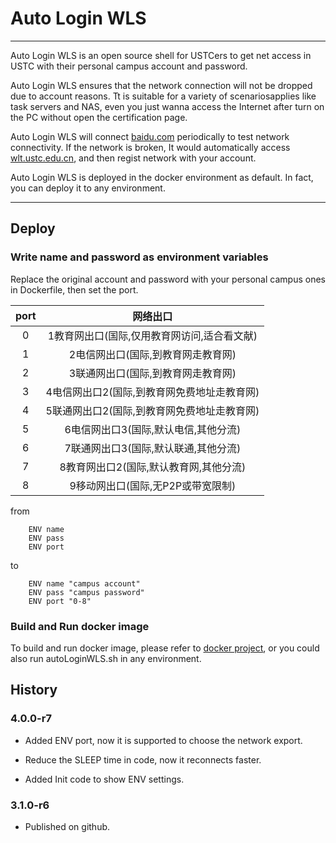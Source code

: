 # Auto Login WLS

---

Auto Login WLS is an open source shell for USTCers to get net access in USTC with their personal campus account and password.

Auto Login WLS ensures that the network connection will not be dropped due to account reasons. Tt is suitable for a variety of scenariosapplies like task servers and NAS, even you just wanna access the Internet after turn on the PC without open the certification page.

Auto Login WLS will connect [baidu.com](http://baidu.com/) periodically to test network connectivity. If the network is broken, It would automatically access [wlt.ustc.edu.cn](http://202.38.64.59/cgi-bin/ip), and then regist network with your account.

Auto Login WLS is deployed in the docker environment as default. In fact, you can deploy it to any environment.

---

## Deploy

### Write name and password as environment variables

Replace the original account and password with your personal campus ones in Dockerfile, then set the port.

|port|网络出口|
|:-:|:-:|
|0|1教育网出口(国际,仅用教育网访问,适合看文献)|
|1|2电信网出口(国际,到教育网走教育网)|
|2|3联通网出口(国际,到教育网走教育网)|
|3|4电信网出口2(国际,到教育网免费地址走教育网)|
|4|5联通网出口2(国际,到教育网免费地址走教育网)|
|5|6电信网出口3(国际,默认电信,其他分流)|
|6|7联通网出口3(国际,默认联通,其他分流)|
|7|8教育网出口2(国际,默认教育网,其他分流)|
|8|9移动网出口(国际,无P2P或带宽限制)|

from
```
	ENV name
	ENV pass
	ENV port
```

to
```
	ENV name "campus account"
	ENV pass "campus password"
	ENV port "0-8"
```

### Build and Run docker image

To build and run docker image, please refer to [docker project](https://www.docker.com/), or you could also run autoLoginWLS.sh in any environment.

## History

### 4.0.0-r7

* Added ENV port, now it is supported to choose the network export.

* Reduce the SLEEP time in code, now it reconnects faster.

* Added Init code to show ENV settings.

### 3.1.0-r6

* Published on github.